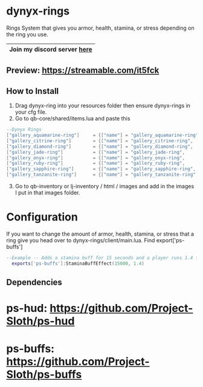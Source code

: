 # dynyx-rings
Rings System that gives you armor, health, stamina, or stress depending on the ring you use.

| Join my discord server [here](https://discord.gg/A4gVRjnvaE) |
| ------------------------------------------------------------ |

## Preview: https://streamable.com/it5fck

## How to Install
1. Drag dynyx-ring into your resources folder then ensure dynyx-rings in your cfg file.
2. Go to qb-core/shared/items.lua and paste this
```lua
--Dynyx Rings
["gallery_aquamarine-ring"] 	= {["name"] = "gallery_aquamarine-ring", ["label"] = "Aquamarine Ring", ["weight"] = 0, 		["type"] = "item", 		["image"] = "gallery_aquamarine-ring.png",  ["unique"] = true, 		["useable"] = true, 	["shouldClose"] = true,   ["combinable"] = nil,   ["description"] = ""},
["gallery_citrine-ring"] 		= {["name"] = "gallery_citrine-ring", 	 ["label"] = "Citrine Ring",    ["weight"] = 0, 		["type"] = "item", 		["image"] = "gallery_citrine-ring.png", 	["unique"] = true, 		["useable"] = true, 	["shouldClose"] = true,   ["combinable"] = nil,   ["description"] = ""},
["gallery_diamond-ring"] 		= {["name"] = "gallery_diamond-ring", 	 ["label"] = "Diamond Ring",    ["weight"] = 0, 		["type"] = "item", 		["image"] = "gallery_diamond-ring.png", 	["unique"] = true, 		["useable"] = true, 	["shouldClose"] = true,   ["combinable"] = nil,   ["description"] = ""},
["gallery_jade-ring"] 			= {["name"] = "gallery_jade-ring", 		 ["label"] = "Jade Ring",       ["weight"] = 0, 		["type"] = "item", 		["image"] = "gallery_jade-ring.png", 		["unique"] = true, 		["useable"] = true, 	["shouldClose"] = true,   ["combinable"] = nil,   ["description"] = ""},
["gallery_onyx-ring"] 			= {["name"] = "gallery_onyx-ring", 		 ["label"] = "Onyx Ring",       ["weight"] = 0, 		["type"] = "item", 		["image"] = "gallery_onyx-ring.png", 		["unique"] = true, 		["useable"] = true, 	["shouldClose"] = true,   ["combinable"] = nil,   ["description"] = ""},
["gallery_ruby-ring"] 			= {["name"] = "gallery_ruby-ring", 		 ["label"] = "Ruby Ring",       ["weight"] = 0, 		["type"] = "item", 		["image"] = "gallery_ruby-ring.png", 		["unique"] = true, 		["useable"] = true, 	["shouldClose"] = true,   ["combinable"] = nil,   ["description"] = ""},
["gallery_sapphire-ring"] 		= {["name"] = "gallery_sapphire-ring", 	 ["label"] = "Sapphire Ring",   ["weight"] = 0, 		["type"] = "item", 		["image"] = "gallery_sapphire-ring.png",    ["unique"] = true, 		["useable"] = true, 	["shouldClose"] = true,   ["combinable"] = nil,   ["description"] = ""},
["gallery_tanzanite-ring"] 		= {["name"] = "gallery_tanzanite-ring",  ["label"] = "Tanzanite Ring",  ["weight"] = 0, 		["type"] = "item", 		["image"] = "gallery_tanzanite-ring.png", 	["unique"] = true, 		["useable"] = true, 	["shouldClose"] = true,   ["combinable"] = nil,   ["description"] = ""},
```
3. Go to qb-inventory or lj-inventory / html / images and add in the images I put in that images folder.

# Configuration

If you want to change the amount of armor, health, stamina, or stress that a ring give you head over to dynyx-rings/client/main.lua. Find export['ps-buffs']
```lua
--Example -- Adds a stamina buff for 15 seconds and a player runs 1.4 faster.
  exports['ps-buffs']:StaminaBuffEffect(15000, 1.4)
  ```

## Dependencies
# ps-hud: https://github.com/Project-Sloth/ps-hud
# ps-buffs: https://github.com/Project-Sloth/ps-buffs
